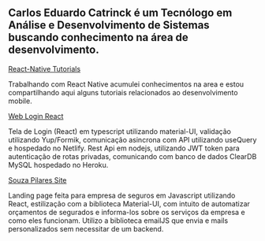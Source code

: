Carlos Eduardo Catrinck é um Tecnólogo em Análise e Desenvolvimento de Sistemas 
buscando conhecimento na área de desenvolvimento.
-




[React-Native Tutorials](https://github.com/caducatrinck/react-native-tutorials)

Trabalhando com React Native acumulei conhecimentos na area e estou compartilhando aqui alguns tutoriais relacionados ao desenvolvimento mobile.



[Web Login React](https://catrinck-login.netlify.app)

Tela de Login (React) em typescript utilizando material-UI, validação utilizando Yup/Formik, comunicação asincrona com API utilizando useQuery e hospedado no Netlify.
Rest Api em nodejs, utilizando JWT token para autenticação de rotas privadas, comunicando com banco de dados ClearDB MySQL hospedado no Heroku.


[Souza Pilares Site](http://souzapilares.com.br)

Landing page feita para empresa de seguros em Javascript utilizando React, estilização com a biblioteca Material-UI, com intuito de automatizar orçamentos de segurados e informa-los sobre os serviços da empresa e como eles funcionam. Utilizo a biblioteca emailJS que envia e mails personalizados sem necessitar de um backend.


